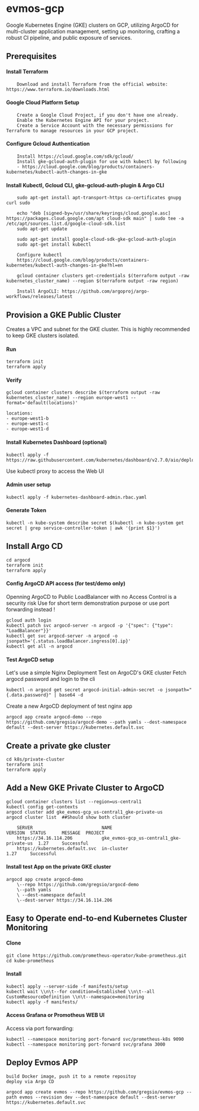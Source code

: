 # evmos-gcp
Google Kubernetes Engine (GKE) clusters on GCP, utilizing ArgoCD for multi-cluster application management, setting up monitoring, crafting a robust CI pipeline, and public exposure of services.



## Prerequisites

#### Install Terraform
        Download and install Terraform from the official website: https://www.terraform.io/downloads.html

#### Google Cloud Platform Setup
        Create a Google Cloud Project, if you don't have one already.
        Enable the Kubernetes Engine API for your project.
        Create a Service Account with the necessary permissions for Terraform to manage resources in your GCP project.

#### Configure Gcloud Authentication

        Install https://cloud.google.com/sdk/gcloud/
        Install gke-gcloud-auth-plugin for use with kubectl by following
        - https://cloud.google.com/blog/products/containers-kubernetes/kubectl-auth-changes-in-gke


#### Install Kubectl, Gcloud CLI, gke-gcloud-auth-plugin & Argo CLI

        sudo apt-get install apt-transport-https ca-certificates gnupg curl sudo

        echo "deb [signed-by=/usr/share/keyrings/cloud.google.asc] https://packages.cloud.google.com/apt cloud-sdk main" | sudo tee -a /etc/apt/sources.list.d/google-cloud-sdk.list
        sudo apt-get update

        sudo apt-get install google-cloud-sdk-gke-gcloud-auth-plugin
        sudo apt-get install kubectl

        Configure kubectl
        https://cloud.google.com/blog/products/containers-kubernetes/kubectl-auth-changes-in-gke?hl=en

        gcloud container clusters get-credentials $(terraform output -raw kubernetes_cluster_name) --region $(terraform output -raw region)

        Install ArgoCLI: https://github.com/argoproj/argo-workflows/releases/latest


## Provision a GKE Public Cluster

Creates a VPC and subnet for the GKE cluster. This is  highly recommended to keep GKE clusters isolated.

#### Run

    terraform init
    terraform apply

#### Verify

    gcloud container clusters describe $(terraform output -raw kubernetes_cluster_name) --region europe-west1 --format='default(locations)'

    locations:
    - europe-west1-b
    - europe-west1-c
    - europe-west1-d


#### Install Kubernetes Dashboard (optional)

    kubectl apply -f https://raw.githubusercontent.com/kubernetes/dashboard/v2.7.0/aio/deploy/recommended.yaml

Use kubectl proxy to access the Web UI

#### Admin user setup

    kubectl apply -f kubernetes-dashboard-admin.rbac.yaml

#### Generate Token

    kubectl -n kube-system describe secret $(kubectl -n kube-system get secret | grep service-controller-token | awk '{print $1}')

## Install Argo CD

    cd argocd
    terraform init
    terraform apply

#### Config ArgoCD API access (for test/demo only)

Openning ArgoCD to Public LoadBalancer with no Access Control is a security risk
Use for short term demonstration purpose or use port forwarding instead !

    gcloud auth login
    kubectl patch svc argocd-server -n argocd -p '{"spec": {"type": "LoadBalancer"}}'
    kubectl get svc argocd-server -n argocd -o jsonpath='{.status.loadBalancer.ingress[0].ip}'
    kubectl get all -n argocd


#### Test ArgoCD setup

Let's use a simple Nginx Deployment Test on ArgoCD's GKE cluster
Fetch argocd password and login to the cli

    kubectl -n argocd get secret argocd-initial-admin-secret -o jsonpath="{.data.password}" | base64 -d

Create a new ArgoCD deployment of test nginx app

    argocd app create argocd-demo --repo https://github.com/gregsio/argocd-demo --path yamls --dest-namespace default --dest-server https://kubernetes.default.svc

## Create a private gke cluster

    cd k8s/private-cluster
    terraform init
    terraform apply

## Add a New GKE Private Cluster to ArgoCD

    gcloud container clusters list --region=us-central1
    kubectl config get-contexts
    argocd cluster add gke_evmos-gcp_us-central1_gke-private-us
    argocd cluster list  ##Should show both cluster

        SERVER                          NAME                                      VERSION  STATUS      MESSAGE  PROJECT
        https://34.16.114.206           gke_evmos-gcp_us-central1_gke-private-us  1.27     Successful
        https://kubernetes.default.svc  in-cluster                                1.27     Successful

#### Install test App on the private GKE cluster

    argocd app create argocd-demo
        \--repo https://github.com/gregsio/argocd-demo
        \--path yamls
        \ --dest-namespace default
        \--dest-server https://34.16.114.206



## Easy to Operate end-to-end Kubernetes Cluster Monitoring

#### Clone
    git clone https://github.com/prometheus-operator/kube-prometheus.git
    cd kube-prometheus

#### Install
    kubectl apply --server-side -f manifests/setup
    kubectl wait \\n\t--for condition=Established \\n\t--all CustomResourceDefinition \\n\t--namespace=monitoring
    kubectl apply -f manifests/

#### Access Grafana or Promotheus WEB UI

Access via port forwarding:

    kubectl --namespace monitoring port-forward svc/prometheus-k8s 9090
    kubectl --namespace monitoring port-forward svc/grafana 3000

## Deploy Evmos APP

    build Docker image, push it to a remote repositoy
    deploy via Argo CD

    argocd app create evmos --repo https://github.com/gregsio/evmos-gcp --path evmos --revision dev --dest-namespace default --dest-server  https://kubernetes.default.svc
